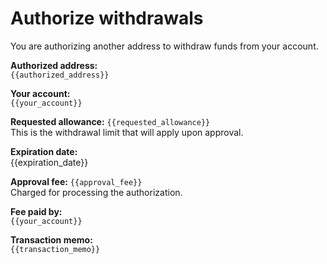 # Authorize withdrawals

You are authorizing another address to withdraw funds from your account.

**Authorized address:**  
`{{authorized_address}}`

**Your account:**  
`{{your_account}}`

**Requested allowance:** `{{requested_allowance}}`  
This is the withdrawal limit that will apply upon approval.

**Expiration date:**  
{{expiration_date}}

**Approval fee:** `{{approval_fee}}`  
Charged for processing the authorization.

**Fee paid by:**  
`{{your_account}}`

**Transaction memo:**  
`{{transaction_memo}}`